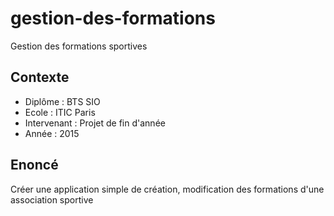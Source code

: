 # gestion-des-formations
Gestion des formations sportives

## Contexte
- Diplôme : BTS SIO
- Ecole : ITIC Paris
- Intervenant : Projet de fin d'année
- Année : 2015

## Enoncé
Créer une application simple de création, modification des formations d'une association sportive
